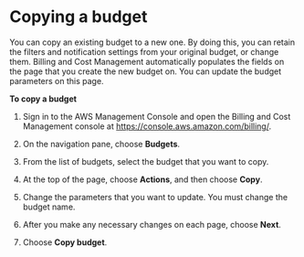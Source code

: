 # Copying a budget<a name="budgets-copy"></a>

You can copy an existing budget to a new one\. By doing this, you can retain the filters and notification settings from your original budget, or change them\. Billing and Cost Management automatically populates the fields on the page that you create the new budget on\. You can update the budget parameters on this page\. <a name="budgets-copy-proc"></a>

**To copy a budget**

1. Sign in to the AWS Management Console and open the Billing and Cost Management console at [https://console\.aws\.amazon\.com/billing/](https://console.aws.amazon.com/billing/)\.

1. On the navigation pane, choose **Budgets**\.

1. From the list of budgets, select the budget that you want to copy\.

1. At the top of the page, choose **Actions**, and then choose **Copy**\.

1. Change the parameters that you want to update\. You must change the budget name\.

1. After you make any necessary changes on each page, choose **Next**\.

1. Choose **Copy budget**\.